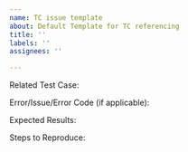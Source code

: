 ```yaml
---
name: TC issue template
about: Default Template for TC referencing
title: ''
labels: ''
assignees: ''

---
```


Related Test Case:


Error/Issue/Error Code (if applicable):


Expected Results:


Steps to Reproduce:
